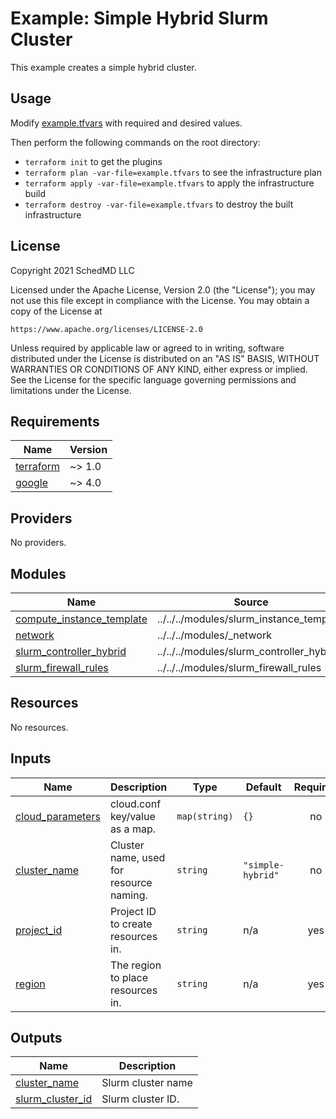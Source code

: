 # Example: Simple Hybrid Slurm Cluster

This example creates a simple hybrid cluster.

## Usage

Modify [example.tfvars](./example.tfvars) with required and desired values.

Then perform the following commands on the root directory:

- `terraform init` to get the plugins
- `terraform plan -var-file=example.tfvars` to see the infrastructure plan
- `terraform apply -var-file=example.tfvars` to apply the infrastructure build
- `terraform destroy -var-file=example.tfvars` to destroy the built infrastructure

## License

<!-- BEGINNING OF PRE-COMMIT-TERRAFORM DOCS HOOK -->
Copyright 2021 SchedMD LLC

Licensed under the Apache License, Version 2.0 (the "License");
you may not use this file except in compliance with the License.
You may obtain a copy of the License at

    https://www.apache.org/licenses/LICENSE-2.0

Unless required by applicable law or agreed to in writing, software
distributed under the License is distributed on an "AS IS" BASIS,
WITHOUT WARRANTIES OR CONDITIONS OF ANY KIND, either express or implied.
See the License for the specific language governing permissions and
limitations under the License.

## Requirements

| Name | Version |
|------|---------|
| <a name="requirement_terraform"></a> [terraform](#requirement\_terraform) | ~> 1.0 |
| <a name="requirement_google"></a> [google](#requirement\_google) | ~> 4.0 |

## Providers

No providers.

## Modules

| Name | Source | Version |
|------|--------|---------|
| <a name="module_compute_instance_template"></a> [compute\_instance\_template](#module\_compute\_instance\_template) | ../../../modules/slurm_instance_template | n/a |
| <a name="module_network"></a> [network](#module\_network) | ../../../modules/_network | n/a |
| <a name="module_slurm_controller_hybrid"></a> [slurm\_controller\_hybrid](#module\_slurm\_controller\_hybrid) | ../../../modules/slurm_controller_hybrid | n/a |
| <a name="module_slurm_firewall_rules"></a> [slurm\_firewall\_rules](#module\_slurm\_firewall\_rules) | ../../../modules/slurm_firewall_rules | n/a |

## Resources

No resources.

## Inputs

| Name | Description | Type | Default | Required |
|------|-------------|------|---------|:--------:|
| <a name="input_cloud_parameters"></a> [cloud\_parameters](#input\_cloud\_parameters) | cloud.conf key/value as a map. | `map(string)` | `{}` | no |
| <a name="input_cluster_name"></a> [cluster\_name](#input\_cluster\_name) | Cluster name, used for resource naming. | `string` | `"simple-hybrid"` | no |
| <a name="input_project_id"></a> [project\_id](#input\_project\_id) | Project ID to create resources in. | `string` | n/a | yes |
| <a name="input_region"></a> [region](#input\_region) | The region to place resources in. | `string` | n/a | yes |

## Outputs

| Name | Description |
|------|-------------|
| <a name="output_cluster_name"></a> [cluster\_name](#output\_cluster\_name) | Slurm cluster name |
| <a name="output_slurm_cluster_id"></a> [slurm\_cluster\_id](#output\_slurm\_cluster\_id) | Slurm cluster ID. |
<!-- END OF PRE-COMMIT-TERRAFORM DOCS HOOK -->
